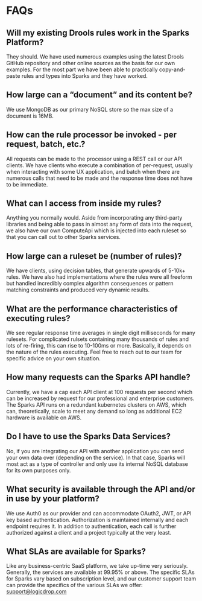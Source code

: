 # FAQs

## Will my existing Drools rules work in the Sparks Platform?

They should. We have used numerous examples using the latest Drools GitHub repository and other online sources as the basis for our own examples. For the most part we have been able to practically copy-and-paste rules and types into Sparks and they have worked.

## How large can a “document” and its content be?

We use MongoDB as our primary NoSQL store so the max size of a document is 16MB.

## How can the rule processor be invoked - per request, batch, etc.?

All requests can be made to the processor using a REST call or our API clients. We have clients who execute a combination of per-request, usually when interacting with some UX application, and batch when there are numerous calls that need to be made and the response time does not have to be immediate.

## What can I access from inside my rules?

Anything you normally would. Aside from incorporating any third-party libraries and being able to pass in almost any form of data into the request, we also have our own ComputeApi which is injected into each ruleset so that you can call out to other Sparks services.

## How large can a ruleset be \(number of rules\)?

We have clients, using decision tables, that generate upwards of 5-10k+ rules. We have also had implementations where the rules were all freeform but handled incredibly complex algorithm consequences or pattern matching constraints and produced very dynamic results.

## What are the performance characteristics of executing rules?

We see regular response time averages in single digit milliseconds for many rulesets. For complicated rulsets containing many thousands of rules and lots of re-firing, this can rise to 10-100ms or more. Basically, it depends on the nature of the rules executing. Feel free to reach out to our team for specific advice on your own situation.

## How many requests can the Sparks API handle?

Currently, we have a cap each API client at 100 requests per second which can be increased by request for our professional and enterprise customers. The Sparks API runs on a redundant kubernetes clusters on AWS, which can, theoretically, scale to meet any demand so long as additional EC2 hardware is available on AWS.

## Do I have to use the Sparks Data Services?

No, if you are integrating our API with another application you can send your own data over \(depending on the service\). In that case, Sparks will most act as a type of controller and only use its internal NoSQL database for its own purposes only.

## What security is available through the API and/or in use by your platform?

We use Auth0 as our provider and can accommodate OAuth2, JWT, or API key based authentication. Authorization is maintained internally and each endpoint requires it. In addition to authentication, each call is further authorized against a client and a project typically at the very least.

## What SLAs are available for Sparks?

Like any business-centric SaaS platform, we take up-time very seriously. Generally, the services are available at 99.95% or above. The specific SLAs for Sparks vary based on subscription level, and our customer support team can provide the specifics of the various SLAs we offer: [support@logicdrop.com](mailto:support@logicdrop.com)  


